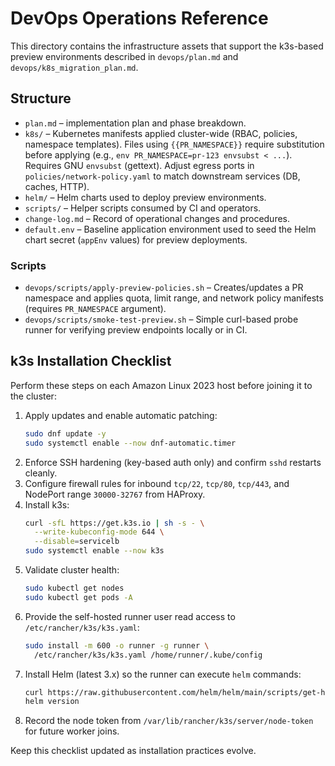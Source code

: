 # DevOps Operations Reference

This directory contains the infrastructure assets that support the k3s-based preview environments described in `devops/plan.md` and `devops/k8s_migration_plan.md`.

## Structure

- `plan.md` – implementation plan and phase breakdown.
- `k8s/` – Kubernetes manifests applied cluster-wide (RBAC, policies, namespace templates). Files using `{{PR_NAMESPACE}}` require substitution before applying (e.g., `env PR_NAMESPACE=pr-123 envsubst < ...`). Requires GNU `envsubst` (gettext). Adjust egress ports in `policies/network-policy.yaml` to match downstream services (DB, caches, HTTP).
- `helm/` – Helm charts used to deploy preview environments.
- `scripts/` – Helper scripts consumed by CI and operators.
- `change-log.md` – Record of operational changes and procedures.
- `default.env` – Baseline application environment used to seed the Helm chart secret (`appEnv` values) for preview deployments.

### Scripts

- `devops/scripts/apply-preview-policies.sh` – Creates/updates a PR namespace and applies quota, limit range, and network policy manifests (requires `PR_NAMESPACE` argument).
- `devops/scripts/smoke-test-preview.sh` – Simple curl-based probe runner for verifying preview endpoints locally or in CI.

## k3s Installation Checklist

Perform these steps on each Amazon Linux 2023 host before joining it to the cluster:

1. Apply updates and enable automatic patching:
   ```bash
   sudo dnf update -y
   sudo systemctl enable --now dnf-automatic.timer
   ```
2. Enforce SSH hardening (key-based auth only) and confirm `sshd` restarts cleanly.
3. Configure firewall rules for inbound `tcp/22`, `tcp/80`, `tcp/443`, and NodePort range `30000-32767` from HAProxy.
4. Install k3s:
   ```bash
   curl -sfL https://get.k3s.io | sh -s - \
     --write-kubeconfig-mode 644 \
     --disable=servicelb
   sudo systemctl enable --now k3s
   ```
5. Validate cluster health:
   ```bash
   sudo kubectl get nodes
   sudo kubectl get pods -A
   ```
6. Provide the self-hosted runner user read access to `/etc/rancher/k3s/k3s.yaml`:
   ```bash
   sudo install -m 600 -o runner -g runner \
     /etc/rancher/k3s/k3s.yaml /home/runner/.kube/config
   ```
7. Install Helm (latest 3.x) so the runner can execute `helm` commands:
   ```bash
   curl https://raw.githubusercontent.com/helm/helm/main/scripts/get-helm-3 | bash
   helm version
   ```
8. Record the node token from `/var/lib/rancher/k3s/server/node-token` for future worker joins.

Keep this checklist updated as installation practices evolve.
